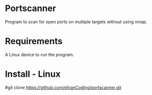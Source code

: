 # Portscanner
Program to scan for open ports on multiple targets without using nmap.

# Requirements
A Linux device to run the program.

# Install - Linux
#git clone https://github.com/eliranCoding/portscanner.git
